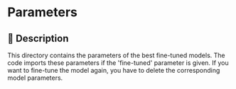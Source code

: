 # Parameters

## 🚀 Description

This directory contains the parameters of the best fine-tuned models. The code imports these parameters if the 'fine-tuned' parameter is given. If you want to fine-tune the model again, you have to delete the corresponding model parameters.